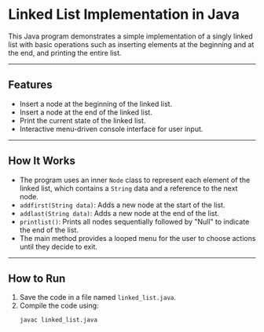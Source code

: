 # Linked List Implementation in Java

This Java program demonstrates a simple implementation of a singly linked list with basic operations such as inserting elements at the beginning and at the end, and printing the entire list.

---

## Features

- Insert a node at the beginning of the linked list.
- Insert a node at the end of the linked list.
- Print the current state of the linked list.
- Interactive menu-driven console interface for user input.

---

## How It Works

- The program uses an inner `Node` class to represent each element of the linked list, which contains a `String` data and a reference to the next node.
- `addfirst(String data)`: Adds a new node at the start of the list.
- `addlast(String data)`: Adds a new node at the end of the list.
- `printlist()`: Prints all nodes sequentially followed by "Null" to indicate the end of the list.
- The main method provides a looped menu for the user to choose actions until they decide to exit.

---

## How to Run

1. Save the code in a file named `linked_list.java`.
2. Compile the code using:
   ```bash
   javac linked_list.java
